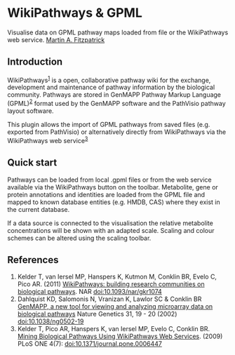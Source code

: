WikiPathways & GPML
===================

Visualise data on GPML pathway maps loaded from file or the WikiPathways web service. [Martin A. Fitzpatrick][]

Introduction
------------

WikiPathways<sup>[1][]</sup> is a open, collaborative pathway wiki for the exchange, development and maintenance of pathway information by the biological community. Pathways are stored in GenMAPP Pathway Markup Language (GPML)<sup>[2][]</sup> format used by the GenMAPP software and the PathVisio pathway layout software.

This plugin allows the import of GPML pathways from saved files (e.g. exported from PathVisio) or alternatively directly from WikiPathways via the WikiPathways web service<sup>[3][]</sup>

Quick start
-----------

Pathways can be loaded from local .gpml files or from the web service available via the WikiPathways button on the toolbar. Metabolite, gene or protein annotations and identities are loaded from the GPML file and mapped to known database entities (e.g. HMDB, CAS) where they exist in the current database.

If a data source is connected to the visualisation the relative metabolite concentrations will be shown with an adapted scale. Scaling and colour schemes can be altered using the scaling toolbar.

References
----------

1.  Kelder T, van Iersel MP, Hanspers K, Kutmon M, Conklin BR, Evelo C, Pico AR. (2011) [WikiPathways: building research communities on biological pathways][]. NAR [doi:10.1093/nar/gkr1074][]
2.  Dahlquist KD, Salomonis N, Vranizan K, Lawlor SC & Conklin BR [GenMAPP, a new tool for viewing and analyzing microarray data on biological pathways][] Nature Genetics 31, 19 - 20 (2002) [doi:10.1038/ng0502-19][]
3.  Kelder T, Pico AR, Hanspers K, van Iersel MP, Evelo C, Conklin BR. [Mining Biological Pathways Using WikiPathways Web Services][]. (2009) PLoS ONE 4(7): [doi:10.1371/journal.pone.0006447][]


  [Martin A. Fitzpatrick]: http://martinfitzpatrick.name/
  [1]: #ref-1
  [2]: #ref-2
  [3]: #ref-3
  [WikiPathways: building research communities on biological pathways]: http://nar.oxfordjournals.org/content/early/2011/11/16/nar.gkr1074.abstract
  [doi:10.1093/nar/gkr1074]: http://dx.doi.org/10.1093/nar/gkr1074
  [GenMAPP, a new tool for viewing and analyzing microarray data on biological pathways]: http://www.nature.com/ng/journal/v31/n1/full/ng0502-19.html
  [doi:10.1038/ng0502-19]: http://dx.doi.org/10.1038/ng0502-19
  [Mining Biological Pathways Using WikiPathways Web Services]: http://www.plosone.org/article/info:doi/10.1371/journal.pone.0006447
  [doi:10.1371/journal.pone.0006447]: http://dx.doi.org/doi:10.1371/journal.pone.0006447